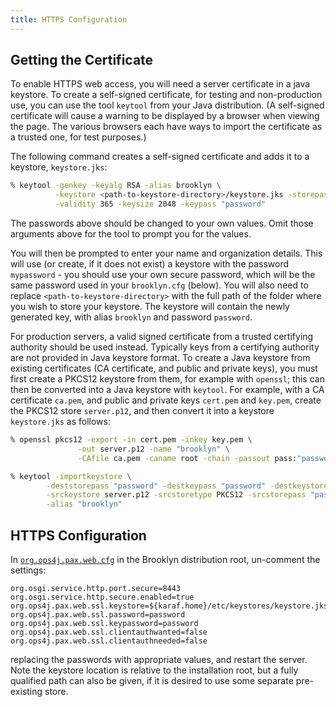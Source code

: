 ```yaml
---
title: HTTPS Configuration
---
```


## Getting the Certificate
To enable HTTPS web access, you will need a server certificate in a java keystore. To create a self-signed certificate,
for testing and non-production use, you can use the tool `keytool` from your Java distribution. (A self-signed 
certificate will cause a warning to be displayed by a browser when viewing the page. The various browsers each have 
ways to import the certificate as a trusted one, for test purposes.)

The following command creates a self-signed certificate and adds it to a keystore, `keystore.jks`:

```bash
% keytool -genkey -keyalg RSA -alias brooklyn \
          -keystore <path-to-keystore-directory>/keystore.jks -storepass "mypassword" \
          -validity 365 -keysize 2048 -keypass "password"
```

The passwords above should be changed to your own values.  Omit those arguments above for the tool to prompt you for the values.

You will then be prompted to enter your name and organization details. This will use (or create, if it does not exist)
a keystore with the password `mypassword` - you should use your own secure password, which will be the same password
used in your `brooklyn.cfg` (below). You will also need to replace `<path-to-keystore-directory>` with the full 
path of the folder where you wish to store your keystore. The keystore will contain the newly generated key, 
with alias `brooklyn` and password `password`.

For production servers, a valid signed certificate from a trusted certifying authority should be used instead.
Typically keys from a certifying authority are not provided in Java keystore format.  To create a Java keystore from 
existing certificates (CA certificate, and public and private keys), you must first create a PKCS12 keystore from them,
for example with `openssl`; this can then be converted into a Java keystore with `keytool`. For example, with 
a CA certificate `ca.pem`, and public and private keys `cert.pem` and `key.pem`, create the PKCS12 store `server.p12`,
and then convert it into a keystore `keystore.jks` as follows:
 
```bash
% openssl pkcs12 -export -in cert.pem -inkey key.pem \
               -out server.p12 -name "brooklyn" \
               -CAfile ca.pem -caname root -chain -passout pass:"password"

% keytool -importkeystore \
        -deststorepass "password" -destkeypass "password" -destkeystore keystore.jks \
        -srckeystore server.p12 -srcstoretype PKCS12 -srcstorepass "password" \
        -alias "brooklyn"
```


## HTTPS Configuration

In [`org.ops4j.pax.web.cfg`]({{book.path.docs}}/ops/paths.md) in the Brooklyn distribution root, un-comment the settings:

```properties
org.osgi.service.http.port.secure=8443
org.osgi.service.http.secure.enabled=true
org.ops4j.pax.web.ssl.keystore=${karaf.home}/etc/keystores/keystore.jks
org.ops4j.pax.web.ssl.password=password
org.ops4j.pax.web.ssl.keypassword=password
org.ops4j.pax.web.ssl.clientauthwanted=false
org.ops4j.pax.web.ssl.clientauthneeded=false
```

replacing the passwords with appropriate values, and restart the server. Note the keystore location is relative to 
the installation root, but a fully qualified path can also be given, if it is desired to use some separate pre-existing
store.
